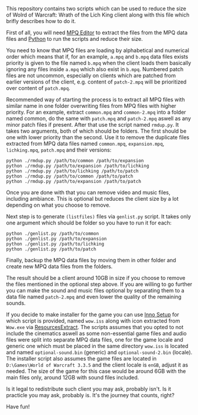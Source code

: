 This repository contains two scripts which can be used to reduce the size of
Wolrd of Warcraft: Wrath of the Lich King client along with this file which
brifly describes how to do it.

First of all, you will need [MPQ Editor](http://www.zezula.net/en/mpq/download.html)
to extract the files from the MPQ data files and [Python](https://www.python.org/)
to run the scripts and reduce their size.

You need to know that MPQ files are loading by alphabetical and numerical order
which means that if, for an example, `a.mpq` and `b.mpq` data files exists
priority is given to the file named `b.mpq` when the client loads them
basically ignoring any files inside `a.mpq` which also exist in `b.mpq`.
Numbered patch files are not uncommon, especially on clients which are patched
from earlier versions of the client, e.g. content of `patch-2.mpq` will  be
prioritized over content of `patch.mpq`.

Recommended way of starting the process is to extract all MPQ files with
similar name in one folder overwriting files from MPQ files with higher
priority. For an example, extract `common.mpq` and `common-2.mpq` into a folder
named common, do the same with `patch.mpq` and `patch-2.mpq` aswell as any
minor patch files if present. After that use the script named `rmdup.py`. It
takes two arguments, both of which should be folders. The first should be one
with lower priority than the second. Use it to remove the duplicate files
extracted from MPQ data files named `common.mpq`, `expansion.mpq`,
`lichking.mpq`, `patch.mpq` and their versions:

```
python ./rmdup.py /path/to/common /path/to/expansion
python ./rmdup.py /path/to/expansion /path/to/lichking
python ./rmdup.py /path/to/lichking /path/to/patch
python ./rmdup.py /path/to/common /path/to/patch
python ./rmdup.py /path/to/expansion /path/to/patch
```

Once you are done with that you can remove video and music files, including
ambiance. This is optional but reduces the client size by a lot depending on
what you choose to remove.

Next step is to generate `(listfiles)` files via `genlist.py` script. It takes
only one argument which should be folder so you have to run it for each:

```
python ./genlist.py /path/to/common
python ./genlist.py /path/to/expansion
python ./genlist.py /path/to/lichking
python ./genlist.py /path/to/patch
```

Finally, backup the MPQ data files by moving them in other folder and create
new MPQ data files from the folders.

The result should be a client around 10GB in size if you choose to remove the
files mentioned in the optional step above. If you are willing to go further
you can make the sound and music files optional by separating them to a data
file named `patch-2.mpq` and even lower the quality of the remaining sounds.

If you decide to make installer for the game you can use [Inno Setup](https://jrsoftware.org/isinfo.php)
for which script is provided, named `wow.iss` along with icon extracted from
`Wow.exe` via [ResourcesExtract](https://www.nirsoft.net/utils/resources_extract.html).
The scripts assumes that you opted to not include the cinematics aswell as some
non-essential game files and audio files were split into separate MPQ data
files, one for the game locale and generic one which must be placed in the same
directory `wow.iss` is located and named `optional-sound.bin` (generic) and
`optional-sound-2.bin` (locale). The installer script also assumes the game
files are located in `D:\Games\World of Warcraft 3.3.5` and the client locale
is `enGB`, adjust it as needed. The size of the game for this case would be
around 6GB with the main files only, around 12GB with sound files included.

Is it legal to redistribute such client you may ask, probably isn't. Is it
practicle you may ask, probably is. It's the journey that counts, right?

Have fun!

